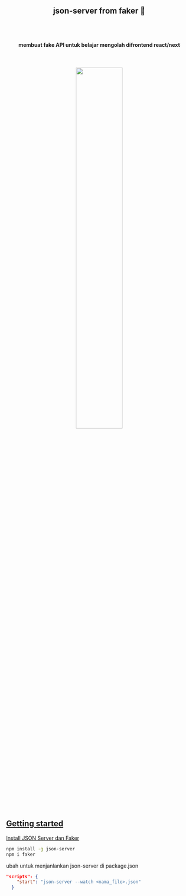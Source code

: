 <h2 align="center">json-server from faker 🥇</h2>
<br/><br/>
<h4 align="center">membuat fake API untuk belajar mengolah difrontend react/next</h4>
<p align="center">
  <a href="https://mockend.com/" target="_blank"><br/><br/>
    <img src="https://www.hostnextra.com/kb/wp-content/uploads/2021/01/4-steps-to-install-nodejs-on-ubuntu-20-04.png" height="50%" width="50%"><br/><br/><br/><br/>  
</p>

## Getting started

Install JSON Server dan Faker
```sh
npm install -g json-server
npm i faker
```

ubah untuk menjanlankan json-server di package.json
```json
"scripts": {
    "start": "json-server --watch <nama_file>.json"
  }
```
